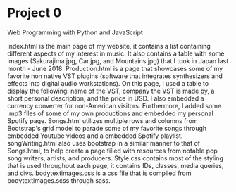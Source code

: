 # Project 0

Web Programming with Python and JavaScript

index.html is the main page of my website, it contains a list containing different aspects of my interest in music. It also contains a table with some images (Sakurajima.jpg, Car.jpg, and Mountains.jpg) that I took in Japan last month - June 2018.
Production.html is a page that showcases some of my favorite non native VST plugins (software that integrates synthesizers and effects into digital audio workstations). On this page, I used a table to display the following: name of the VST, company the VST is made by, a short personal description, and the price in USD. I also embedded a currency converter for non-American visitors. Furthermore, I added some .mp3 files of some of my own productions and embedded my personal Spotify page.
Songs.html utilizes multiple rows and columns from Bootstrap's grid model to parade some of my favorite songs through embedded Youtube videos and a embedded Spotify playlist.
songWriting.html also uses bootstrap in a similar manner to that of Songs.html, to help create a page filled with resources from notable pop song writers, artists, and producers.
Style.css contains most of the styling that is used throughout each page, it contains IDs, classes, media queries, and divs.
bodytextimages.css is a css file that is compiled from bodytextimages.scss through sass.